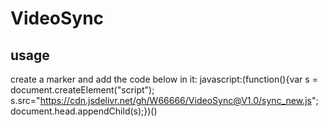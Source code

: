 # VideoSync
## usage
create a marker and add the code below in it:
javascript:(function(){var s = document.createElement("script"); s.src="https://cdn.jsdelivr.net/gh/W66666/VideoSync@V1.0/sync_new.js"; document.head.appendChild(s);})()
